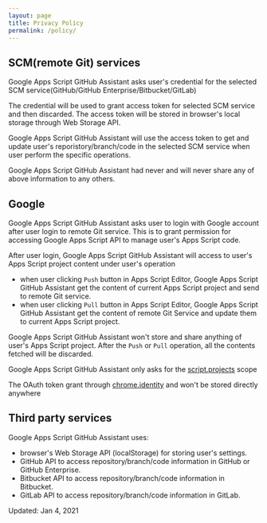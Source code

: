 ```yaml
---
layout: page
title: Privacy Policy
permalink: /policy/
---
```


## SCM(remote Git) services
Google Apps Script GitHub Assistant asks user's credential for the selected SCM service(GitHub/GitHub Enterprise/Bitbucket/GitLab)

The credential will be used to grant access token for selected SCM service and then discarded. The access token will be stored in browser's local storage through Web Storage API.

Google Apps Script GitHub Assistant will use the access token to get and update user's reporistory/branch/code in the selected SCM service when user perform the specific operations.

Google Apps Script GitHub Assistant had never and will never share any of above information to any others.

## Google
Google Apps Script GitHub Assistant asks user to login with Google account after user login to remote Git service. This is to grant permission for accessing Google Apps Script API to manage user's Apps Script code.

After user login, Google Apps Script GitHub Assistant will access to user's Apps Script project content under user's operation
  - when user clicking `Push` button in Apps Script Editor, Google Apps Script GitHub Assistant get the content of current Apps Script project and send to remote Git service.
  - when user clicking `Pull` button in Apps Script Editor, Google Apps Script GitHub Assistant get the content of remote Git Service and update them to current Apps Script project.

Google Apps Script GitHub Assistant won't store and share anything of user's Apps Script project. After the `Push` or `Pull` operation, all the contents fetched will be discarded.

Google Apps Script GitHub Assistant only asks for the [script.projects](https://developers.google.com/identity/protocols/oauth2/scopes#script) scope

The OAuth token grant through [chrome.identity](https://developer.chrome.com/docs/extensions/reference/identity/) and won't be stored directly anywhere


## Third party services
Google Apps Script GitHub Assistant uses:
- browser's Web Storage API (localStorage) for storing user's settings.
- GitHub API to access repository/branch/code information in GitHub or GitHub Enterprise.
- Bitbucket API to access repository/branch/code information in Bitbucket.
- GitLab API to access repository/branch/code information in GitLab.

Updated: Jan 4, 2021